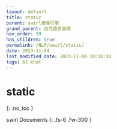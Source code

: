 ```yaml
---
layout: default
title: static
parent: swirl搜尋引擎
grand_parent: 自然語言處理
nav_order: 99
has_children: true
permalink: /NLP/swirl/static/
date: 2023-11-04
last_modified_date: 2023-11-04 10:18:34
tags: AI chat
---
```


# static
{: .no_toc }

swirl Documents
{: .fs-6 .fw-300 }
